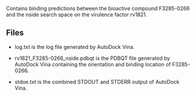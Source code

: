 Contains binding predictions between the bioactive compound F3285-0266 and the nside search space on the virulence factor rv1821.

## Files

- log.txt is the log file generated by AutoDock Vina.

- rv1821_F3285-0266_nside.pdbqt is the PDBQT file generated by AutoDock Vina containing the orientation and binding location of F3285-0266.

- stdoe.txt is the combined STDOUT and STDERR output of AutoDock Vina.


